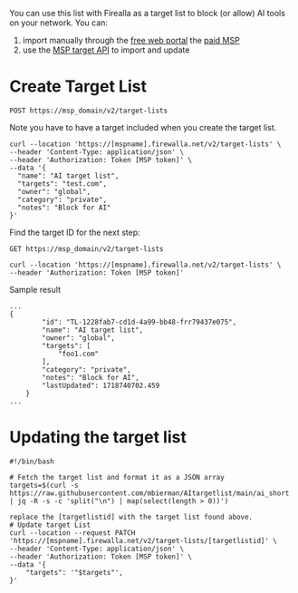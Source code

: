 You can use this list with Firealla as a target list to block (or allow) AI tools on your network. You can: 
1. import manually through the [free web portal](https://my.firewalla.com) the [paid MSP](https://firewalla.net)
2. use the [MSP target API](https://kaleb.firewalla.net/api/docs/api-reference/target-lists/) to import and update

# Create Target List 
`POST https://msp_domain/v2/target-lists`

Note you have to have a target included when you create the target list. 
```
curl --location 'https://[mspname].firewalla.net/v2/target-lists' \
--header 'Content-Type: application/json' \
--header 'Authorization: Token [MSP token]' \
--data '{
  "name": "AI target list",
  "targets": "test.com",
  "owner": "global",
  "category": "private",
  "notes": "Block for AI"
}'
```
Find the target ID for the next step:

`GET https://msp_domain/v2/target-lists`

```
curl --location 'https://[mspname].firewalla.net/v2/target-lists' \
--header 'Authorization: Token [MSP token]'
```

Sample result
```
...
{
        "id": "TL-1228fab7-cd1d-4a99-bb48-frr79437e075",
        "name": "AI target list",
        "owner": "global",
        "targets": [
            "foo1.com"
        ],
        "category": "private",
        "notes": "Block for AI",
        "lastUpdated": 1718740702.459
    }
...
```

# Updating the target list

```
#!/bin/bash

# Fetch the target list and format it as a JSON array
targets=$(curl -s https://raw.githubusercontent.com/mbierman/AItargetlist/main/ai_short | jq -R -s -c 'split("\n") | map(select(length > 0))')

replace the [targetlistid] with the target list found above.
# Update target List
curl --location --request PATCH 'https://[mspname].firewalla.net/v2/target-lists/[targetlistid]' \
--header 'Content-Type: application/json' \
--header 'Authorization: Token [MSP token]' \
--data '{
    "targets": '"$targets"',
}'
```
